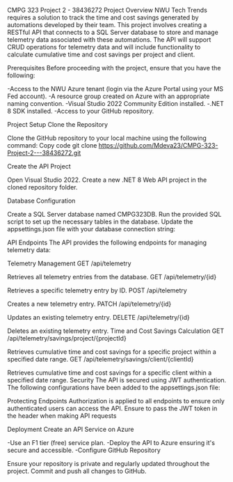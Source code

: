 CMPG 323 Project 2 - 38436272
Project Overview
NWU Tech Trends requires a solution to track the time and cost savings generated by automations developed by their team. This project involves creating a RESTful API that connects to a SQL Server database to store and manage telemetry data associated with these automations. The API will support CRUD operations for telemetry data and will include functionality to calculate cumulative time and cost savings per project and client.

Prerequisites
Before proceeding with the project, ensure that you have the following:

-Access to the NWU Azure tenant (login via the Azure Portal using your MS Fed account).
-A resource group created on Azure with an appropriate naming convention.
-Visual Studio 2022 Community Edition installed.
-.NET 8 SDK installed.
-Access to your GitHub repository.

Project Setup
Clone the Repository

Clone the GitHub repository to your local machine using the following command:
Copy code
git clone https://github.com/Mdeva23/CMPG-323-Project-2---38436272.git

Create the API Project

Open Visual Studio 2022.
Create a new .NET 8 Web API project in the cloned repository folder.

Database Configuration

Create a SQL Server database named CMPG323DB.
Run the provided SQL script to set up the necessary tables in the database.
Update the appsettings.json file with your database connection string:

API Endpoints
The API provides the following endpoints for managing telemetry data:

Telemetry Management
GET /api/telemetry

Retrieves all telemetry entries from the database.
GET /api/telemetry/{id}

Retrieves a specific telemetry entry by ID.
POST /api/telemetry

Creates a new telemetry entry.
PATCH /api/telemetry/{id}

Updates an existing telemetry entry.
DELETE /api/telemetry/{id}

Deletes an existing telemetry entry.
Time and Cost Savings Calculation
GET /api/telemetry/savings/project/{projectId}

Retrieves cumulative time and cost savings for a specific project within a specified date range.
GET /api/telemetry/savings/client/{clientId}

Retrieves cumulative time and cost savings for a specific client within a specified date range.
Security
The API is secured using JWT authentication. The following configurations have been added to the appsettings.json file:

Protecting Endpoints
Authorization is applied to all endpoints to ensure only authenticated users can access the API. Ensure to pass the JWT token in the header when making API requests

Deployment
Create an API Service on Azure

-Use an F1 tier (free) service plan.
-Deploy the API to Azure ensuring it's secure and accessible.
-Configure GitHub Repository

Ensure your repository is private and regularly updated throughout the project.
Commit and push all changes to GitHub.
